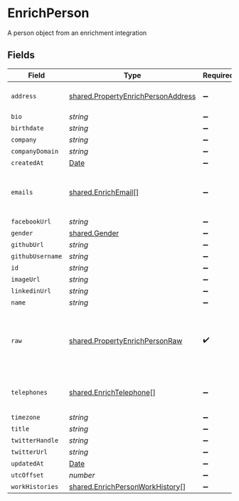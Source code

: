 # EnrichPerson

A person object from an enrichment integration


## Fields

| Field                                                                                           | Type                                                                                            | Required                                                                                        | Description                                                                                     |
| ----------------------------------------------------------------------------------------------- | ----------------------------------------------------------------------------------------------- | ----------------------------------------------------------------------------------------------- | ----------------------------------------------------------------------------------------------- |
| `address`                                                                                       | [shared.PropertyEnrichPersonAddress](../../../sdk/models/shared/propertyenrichpersonaddress.md) | :heavy_minus_sign:                                                                              | The address of the person                                                                       |
| `bio`                                                                                           | *string*                                                                                        | :heavy_minus_sign:                                                                              | N/A                                                                                             |
| `birthdate`                                                                                     | *string*                                                                                        | :heavy_minus_sign:                                                                              | N/A                                                                                             |
| `company`                                                                                       | *string*                                                                                        | :heavy_minus_sign:                                                                              | N/A                                                                                             |
| `companyDomain`                                                                                 | *string*                                                                                        | :heavy_minus_sign:                                                                              | N/A                                                                                             |
| `createdAt`                                                                                     | [Date](https://developer.mozilla.org/en-US/docs/Web/JavaScript/Reference/Global_Objects/Date)   | :heavy_minus_sign:                                                                              | N/A                                                                                             |
| `emails`                                                                                        | [shared.EnrichEmail](../../../sdk/models/shared/enrichemail.md)[]                               | :heavy_minus_sign:                                                                              | An array of email addresses for this person                                                     |
| `facebookUrl`                                                                                   | *string*                                                                                        | :heavy_minus_sign:                                                                              | N/A                                                                                             |
| `gender`                                                                                        | [shared.Gender](../../../sdk/models/shared/gender.md)                                           | :heavy_minus_sign:                                                                              | N/A                                                                                             |
| `githubUrl`                                                                                     | *string*                                                                                        | :heavy_minus_sign:                                                                              | N/A                                                                                             |
| `githubUsername`                                                                                | *string*                                                                                        | :heavy_minus_sign:                                                                              | N/A                                                                                             |
| `id`                                                                                            | *string*                                                                                        | :heavy_minus_sign:                                                                              | N/A                                                                                             |
| `imageUrl`                                                                                      | *string*                                                                                        | :heavy_minus_sign:                                                                              | N/A                                                                                             |
| `linkedinUrl`                                                                                   | *string*                                                                                        | :heavy_minus_sign:                                                                              | N/A                                                                                             |
| `name`                                                                                          | *string*                                                                                        | :heavy_minus_sign:                                                                              | N/A                                                                                             |
| `raw`                                                                                           | [shared.PropertyEnrichPersonRaw](../../../sdk/models/shared/propertyenrichpersonraw.md)         | :heavy_check_mark:                                                                              | The raw data returned by the integration for this person                                        |
| `telephones`                                                                                    | [shared.EnrichTelephone](../../../sdk/models/shared/enrichtelephone.md)[]                       | :heavy_minus_sign:                                                                              | An array of telephones for this person                                                          |
| `timezone`                                                                                      | *string*                                                                                        | :heavy_minus_sign:                                                                              | N/A                                                                                             |
| `title`                                                                                         | *string*                                                                                        | :heavy_minus_sign:                                                                              | N/A                                                                                             |
| `twitterHandle`                                                                                 | *string*                                                                                        | :heavy_minus_sign:                                                                              | N/A                                                                                             |
| `twitterUrl`                                                                                    | *string*                                                                                        | :heavy_minus_sign:                                                                              | N/A                                                                                             |
| `updatedAt`                                                                                     | [Date](https://developer.mozilla.org/en-US/docs/Web/JavaScript/Reference/Global_Objects/Date)   | :heavy_minus_sign:                                                                              | N/A                                                                                             |
| `utcOffset`                                                                                     | *number*                                                                                        | :heavy_minus_sign:                                                                              | N/A                                                                                             |
| `workHistories`                                                                                 | [shared.EnrichPersonWorkHistory](../../../sdk/models/shared/enrichpersonworkhistory.md)[]       | :heavy_minus_sign:                                                                              | N/A                                                                                             |